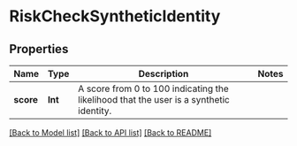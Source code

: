 # RiskCheckSyntheticIdentity

## Properties
Name | Type | Description | Notes
------------ | ------------- | ------------- | -------------
**score** | **Int** | A score from 0 to 100 indicating the likelihood that the user is a synthetic identity. | 

[[Back to Model list]](../README.md#documentation-for-models) [[Back to API list]](../README.md#documentation-for-api-endpoints) [[Back to README]](../README.md)


